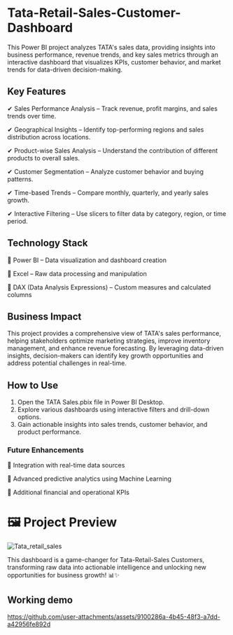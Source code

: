 # Tata-Retail-Sales-Customer-Dashboard
This Power BI project analyzes TATA's sales data, providing insights into business performance, revenue trends, and key sales metrics through an interactive dashboard that visualizes KPIs, customer behavior, and market trends for data-driven decision-making.
## Key Features

✔ Sales Performance Analysis – Track revenue, profit margins, and sales trends over time.

✔ Geographical Insights – Identify top-performing regions and sales distribution across locations.

✔ Product-wise Sales Analysis – Understand the contribution of different products to overall sales.

✔ Customer Segmentation – Analyze customer behavior and buying patterns.

✔ Time-based Trends – Compare monthly, quarterly, and yearly sales growth.

✔ Interactive Filtering – Use slicers to filter data by category, region, or time period.


## Technology Stack 

🔹 Power BI – Data visualization and dashboard creation

🔹 Excel – Raw data processing and manipulation

🔹 DAX (Data Analysis Expressions) – Custom measures and calculated columns


## Business Impact

This project provides a comprehensive view of TATA's sales performance, helping stakeholders optimize marketing strategies, improve inventory management, and enhance revenue forecasting. By leveraging data-driven insights, decision-makers can identify key growth opportunities and address potential challenges in real-time.

## How to Use

1. Open the TATA Sales.pbix file in Power BI Desktop.
2. Explore various dashboards using interactive filters and drill-down options.
3. Gain actionable insights into sales trends, customer behavior, and product performance.
 
### Future Enhancements

🔹 Integration with real-time data sources

🔹 Advanced predictive analytics using Machine Learning

🔹 Additional financial and operational KPIs

# 🖼️ Project Preview
![Tata_retail_sales](https://github.com/user-attachments/assets/5a571a0c-69ef-4707-856d-4f356d3a1f8f)


This dashboard is a game-changer for Tata-Retail-Sales Customers, transforming raw data into actionable intelligence and unlocking new opportunities for business growth! 📊✨

## Working demo


https://github.com/user-attachments/assets/9100286a-4b45-48f3-a7dd-a42956fe892d


